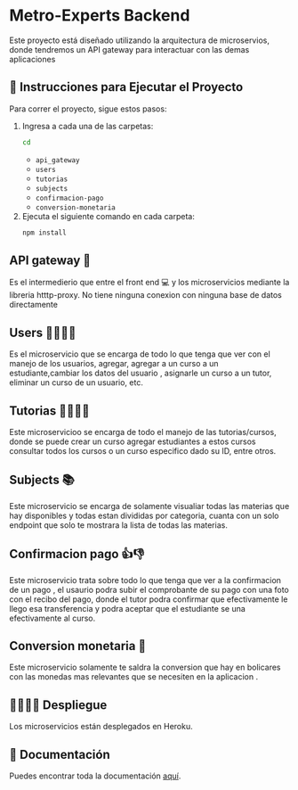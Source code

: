 # Metro-Experts Backend

Este proyecto está diseñado utilizando la arquitectura de microservios, donde tendremos un API gateway para interactuar con las demas aplicaciones


## 🚀 Instrucciones para Ejecutar el Proyecto
Para correr el proyecto, sigue estos pasos:
1. Ingresa a cada una de las carpetas:
   ```bash
   cd
    ```
    - `api_gateway`
    - `users`
    - `tutorias`
    - `subjects`
    - `confirmacion-pago`
    - `conversion-monetaria`
3. Ejecuta el siguiente comando en cada carpeta:
    ```bash
    npm install
    ```

## API gateway 🤝
Es el intermedierio que entre el front end 💻 y los microservicios mediante la libreria htttp-proxy. No tiene ninguna conexion con ninguna base de datos directamente

## Users 🙋‍♂️🙋‍♀️

Es el microservicio que se encarga de todo lo que tenga que ver con el manejo de los usuarios, agregar, agregar a un curso a un estudiante,cambiar los datos del usuario , asignarle un curso a un tutor, eliminar un curso de un usuario, etc.

## Tutorias 👩‍🏫🧑‍🏫
Este microservicioo se encarga de todo el manejo de las tutorias/cursos, donde se puede crear un curso  agregar estudiantes a estos cursos  consultar todos los cursos o un curso especifico dado su ID, entre otros.

## Subjects 📚

Este microservicio se encarga de solamente visualiar todas las materias que hay disponibles y todas estan divididas por categoria, cuanta con un solo endpoint que solo te mostrara la lista de todas las materias.

## Confirmacion pago 👍👎

Este microservicio trata sobre todo lo que tenga que ver a la confirmacion de un pago , el usaurio podra subir el comprobante de su pago con una foto con el recibo del pago, donde el tutor podra confirmar que efectivamente le llego esa transferencia y podra aceptar que el estudiante se una efectivamente al curso.

## Conversion monetaria 🤑
Este microservicio solamente te saldra la conversion que hay en bolicares con las monedas mas relevantes que se necesiten en la aplicacion .



## 🧏‍♂️🧏‍♂️ Despliegue
Los microservicios están desplegados en Heroku.

## 📄 Documentación
Puedes encontrar toda la documentación [aquí](https://documenter.getpostman.com/view/17877850/2sA3QngZBm).
